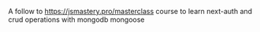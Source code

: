 A follow to https://jsmastery.pro/masterclass course to learn next-auth and crud operations with mongodb mongoose
